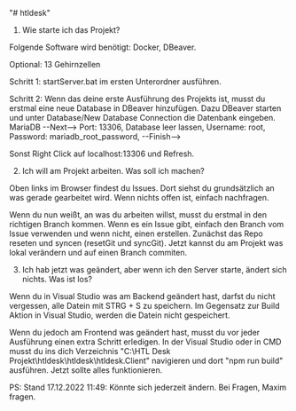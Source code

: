 "# htldesk" 

1) Wie starte ich das Projekt?

Folgende Software wird benötigt: Docker, DBeaver.

Optional: 13 Gehirnzellen

Schritt 1:
startServer.bat im ersten Unterordner ausführen.

Schritt 2:
Wenn das deine erste Ausführung des Projekts ist, musst du erstmal eine neue Database in DBeaver hinzufügen.
Dazu DBeaver starten und unter Database/New Database Connection die Datenbank eingeben.
MariaDB --Next-->
Port: 13306, 
Database leer lassen,
Username: root,
Password: mariadb_root_password, --Finish-->

Sonst Right Click auf localhost:13306 und Refresh.

2) Ich will am Projekt arbeiten. Was soll ich machen?

Oben links im Browser findest du Issues. Dort siehst du grundsätzlich an was gerade gearbeitet wird. Wenn nichts offen ist, einfach nachfragen.

Wenn du nun weißt, an was du arbeiten willst, musst du erstmal in den richtigen Branch kommen. Wenn es ein Issue gibt, einfach den Branch vom Issue verwenden und wenn nicht, einen erstellen. Zunächst das Repo reseten und syncen (resetGit und syncGit). Jetzt kannst du am Projekt was lokal verändern und auf einen Branch commiten.

3) Ich hab jetzt was geändert, aber wenn ich den Server starte, ändert sich nichts. Was ist los?

Wenn du in Visual Studio was am Backend geändert hast, darfst du nicht vergessen, alle Datein mit STRG + S zu speichern. Im Gegensatz zur Build Aktion in Visual Studio, werden die Datein nicht gespeichert.

Wenn du jedoch am Frontend was geändert hast, musst du vor jeder Ausführung einen extra Schritt erledigen. In der Visual Studio oder in CMD musst du ins dich Verzeichnis "C:\HTL Desk Projekt\htldesk\htldesk\htldesk.Client" navigieren und dort "npm run build" ausführen. Jetzt sollte alles funktionieren. 



PS: Stand 17.12.2022 11:49: Könnte sich jederzeit ändern. Bei Fragen, Maxim fragen.
